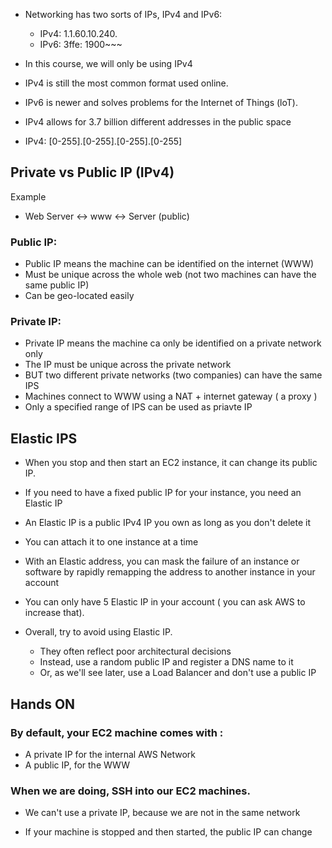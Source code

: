 - Networking has two sorts of IPs, IPv4 and IPv6:
	- IPv4: 1.1.60.10.240.
	- IPv6: 3ffe: 1900~~~


- In this course, we will only be using IPv4
- IPv4 is still the most common format used online.
- IPv6 is newer and solves problems for the Internet of Things (loT).

- IPv4 allows for 3.7 billion different addresses in the public space 
- IPv4: [0-255].[0-255].[0-255].[0-255]


## Private vs Public IP (IPv4)

Example 
- Web Server <-> www <-> Server (public)



### Public IP: 
- Public IP means the machine can be identified on the internet (WWW)
- Must be unique across the whole web (not two machines can have the same public IP)
- Can be geo-located easily 

### Private IP:
- Private IP means the machine ca only be identified on a private network only 
- The IP must be unique across the private network 
- BUT two different private networks (two companies) can have the same IPS
- Machines connect to WWW using a NAT + internet gateway ( a proxy )
- Only a specified range of IPS can be used as priavte IP
  


## Elastic IPS 

- When you stop and then start an EC2 instance, it can change its public IP.
- If you need to have a fixed public IP for your instance, you need an Elastic IP 
- An Elastic IP is a public IPv4 IP you own as long as you don't delete it
- You can attach it to one instance at a time 

- With an Elastic address, you can mask the failure of an instance or software by rapidly remapping the address to another instance in your account 

- You can only have 5 Elastic IP in your account ( you can ask AWS to increase that).

- Overall, try to avoid using Elastic IP.
	- They often reflect poor architectural decisions 
	- Instead, use a random public IP and register a DNS name to it 
	- Or, as we'll see later, use a Load Balancer and don't use a public IP


## Hands ON


### By default, your EC2 machine comes with :

- A private IP for the internal AWS Network 
- A public IP, for the WWW 

### When we are doing, SSH into our EC2 machines.

- We can't use a private IP, because we are not in the same network 


- If your machine is stopped and then started,
the public IP can change 


